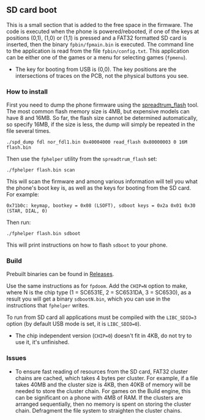 ## SD card boot

This is a small section that is added to the free space in the firmware. The code is executed when the phone is powered/rebooted, if one of the keys at positions (0,1), (1,0) or (1,1) is pressed and a FAT32 formatted SD card is inserted, then the binary `fpbin/fpmain.bin` is executed. The command line to the application is read from the file `fpbin/config.txt`. This application can be either one of the games or a menu for selecting games (`fpmenu`).

* The key for booting from USB is (0,0). The key positions are the intersections of traces on the PCB, not the physical buttons you see.

### How to install

First you need to dump the phone firmware using the [spreadtrum_flash](https://github.com/ilyakurdyukov/spreadtrum_flash) tool. The most common flash memory size is 4MB, but expensive models can have 8 and 16MB. So far, the flash size cannot be determined automatically, so specify 16MB, if the size is less, the dump will simply be repeated in the file several times.

`./spd_dump fdl nor_fdl1.bin 0x40004000 read_flash 0x80000003 0 16M flash.bin`

Then use the `fphelper` utility from the `spreadtrum_flash` set:

`./fphelper flash.bin scan`

This will scan the firmware and among various information will tell you what the phone's boot key is, as well as the keys for booting from the SD card. For example:

```
0x71b0c: keymap, bootkey = 0x08 (LSOFT), sdboot keys = 0x2a 0x01 0x30 (STAR, DIAL, 0)
```

Then run:

`./fphelper flash.bin sdboot`

This will print instructions on how to flash `sdboot` to your phone.

### Build

Prebuilt binaries can be found in [Releases](https://github.com/ilyakurdyukov/spreadtrum_flash/releases).

Use the same instructions as for `fpdoom`. Add the `CHIP=N` option to make, where N is the chip type (1 = SC6531E, 2 = SC6531DA, 3 = SC6530), as a result you will get a binary `sdbootN.bin`, which you can use in the instructions that `fphelper` writes.

To run from SD card all applications must be compiled with the `LIBC_SDIO=3` option (by default USB mode is set, it is `LIBC_SDIO=0`).

* The chip independent version (`CHIP=0`) doesn't fit in 4KB, do not try to use it, it's unfinished.

### Issues

* To ensure fast reading of resources from the SD card, FAT32 cluster chains are cached, which takes 4 bytes per cluster. For example, if a file takes 40MB and the cluster size is 4KB, then 40KB of memory will be needed to store the cluster chain. For games on the Build engine, this can be significant on a phone with 4MB of RAM. If the clusters are arranged sequentially, then no memory is spent on storing the cluster chain. Defragment the file system to straighten the cluster chains.

